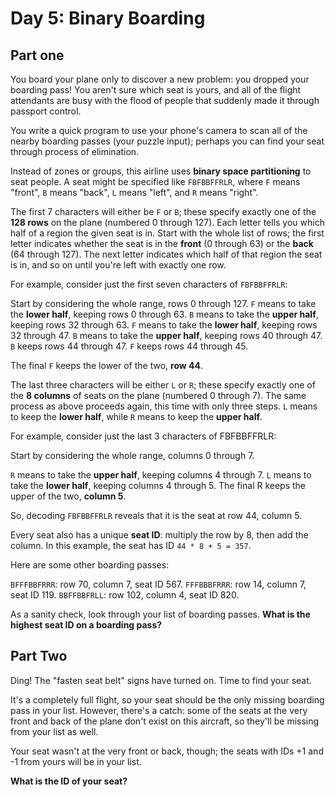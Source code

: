 # Day 5: Binary Boarding

## Part one

You board your plane only to discover a new problem: you dropped your boarding pass! You aren't sure which seat is yours, and all of the flight attendants are busy with the flood of people that suddenly made it through passport control.

You write a quick program to use your phone's camera to scan all of the nearby boarding passes (your puzzle input); perhaps you can find your seat through process of elimination.

Instead of zones or groups, this airline uses **binary space partitioning** to seat people. A seat might be specified like `FBFBBFFRLR`, where `F` means "front", `B` means "back", `L` means "left", and `R` means "right".

The first 7 characters will either be `F` or `B`; these specify exactly one of the **128 rows** on the plane (numbered 0 through 127). Each letter tells you which half of a region the given seat is in. Start with the whole list of rows; the first letter indicates whether the seat is in the **front** (0 through 63) or the **back** (64 through 127). The next letter indicates which half of that region the seat is in, and so on until you're left with exactly one row.

For example, consider just the first seven characters of `FBFBBFFRLR`:

Start by considering the whole range, rows 0 through 127.
`F` means to take the **lower half**, keeping rows 0 through 63.
`B` means to take the **upper half**, keeping rows 32 through 63.
`F` means to take the **lower half**, keeping rows 32 through 47.
`B` means to take the **upper half**, keeping rows 40 through 47.
`B` keeps rows 44 through 47.
`F` keeps rows 44 through 45.

The final `F` keeps the lower of the two, **row 44**.

The last three characters will be either `L` or `R`; these specify exactly one of the **8 columns** of seats on the plane (numbered 0 through 7). The same process as above proceeds again, this time with only three steps. `L` means to keep the **lower half**, while `R` means to keep the **upper half**.

For example, consider just the last 3 characters of FBFBBFFRLR:

Start by considering the whole range, columns 0 through 7.

`R` means to take the **upper half**, keeping columns 4 through 7.
`L` means to take the **lower half**, keeping columns 4 through 5.
The final R keeps the upper of the two, **column 5**.

So, decoding `FBFBBFFRLR` reveals that it is the seat at row 44, column 5.

Every seat also has a unique **seat ID**: multiply the row by 8, then add the column. In this example, the seat has ID `44 * 8 + 5 = 357`.

Here are some other boarding passes:

`BFFFBBFRRR`: row 70, column 7, seat ID 567.
`FFFBBBFRRR`: row 14, column 7, seat ID 119.
`BBFFBBFRLL`: row 102, column 4, seat ID 820.

As a sanity check, look through your list of boarding passes. **What is the highest seat ID on a boarding pass?**


## Part Two

Ding! The "fasten seat belt" signs have turned on. Time to find your seat.

It's a completely full flight, so your seat should be the only missing boarding pass in your list. However, there's a catch: some of the seats at the very front and back of the plane don't exist on this aircraft, so they'll be missing from your list as well.

Your seat wasn't at the very front or back, though; the seats with IDs +1 and -1 from yours will be in your list.

**What is the ID of your seat?**
